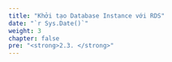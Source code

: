 ```yaml
---
title: "Khởi tạo Database Instance với RDS"
date: "`r Sys.Date()`"
weight: 3
chapter: false
pre: "<strong>2.3. </strong>"
---
```

